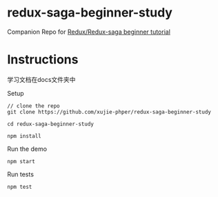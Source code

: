 # redux-saga-beginner-study
Companion Repo for [Redux/Redux-saga beginner tutorial](https://github.com/redux-saga/redux-saga/blob/master/docs/introduction/BeginnerTutorial.md)

# Instructions
学习文档在docs文件夹中

Setup

```
// clone the repo
git clone https://github.com/xujie-phper/redux-saga-beginner-study

cd redux-saga-beginner-study

npm install
```

Run the demo

```
npm start
```

Run tests

```
npm test
```
